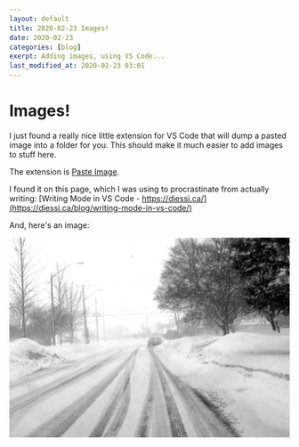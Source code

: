 ```yaml
---
layout: default
title: 2020-02-23 Images!
date: 2020-02-23
categories: [blog]
exerpt: Adding images, using VS Code...
last_modified_at: 2020-02-23 03:01
---
```

# Images!

I just found a really nice little extension for VS Code that will dump a pasted image into a folder for you. This should make it much easier to add images to stuff here. 

The extension is [Paste Image](https://marketplace.visualstudio.com/items?itemName=mushan.vscode-paste-image).

I found it on this page, which I was using to procrastinate from actually writing: [Writing Mode in VS Code - https://diessi.ca/](https://diessi.ca/blog/writing-mode-in-vs-code/)

And, here's an image:


![](assets/2020-02-23-21-44-32.png)